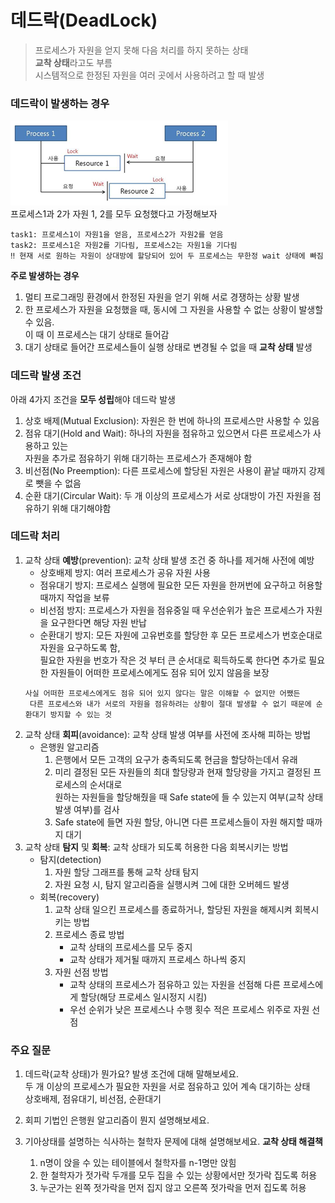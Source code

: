 # 데드락(DeadLock)
> 프로세스가 자원을 얻지 못해 다음 처리를 하지 못하는 상태      
> **교착 상태**라고도 부름      
> 시스템적으로 한정된 자원을 여러 곳에서 사용하려고 할 때 발생

### 데드락이 발생하는 경우
![deadlock.png](../resource/deadlock.png)       
프로세스1과 2가 자원 1, 2를 모두 요청했다고 가정해보자
<pre><code>task1: 프로세스1이 자원1을 얻음, 프로세스2가 자원2를 얻음        
task2: 프로세스1은 자원2를 기다림, 프로세스2는 자원1을 기다림
‼️ 현재 서로 원하는 자원이 상대방에 할당되어 있어 두 프로세스는 무한정 wait 상태에 빠짐</code></pre>       

**주로 발생하는 경우** 
1. 멀티 프로그래밍 환경에서 한정된 자원을 얻기 위해 서로 경쟁하는 상황 발생
2. 한 프로세스가 자원을 요청했을 때, 동시에 그 자원을 사용할 수 없는 상황이 발생할 수 있음.     
이 때 이 프로세스는 대기 상태로 들어감
3. 대기 상태로 들어간 프로세스들이 실행 상태로 변경될 수 없을 때 **교착 상태** 발생

### 데드락 발생 조건
아래 4가지 조건을 **모두 성립**해야 데드락 발생
1. 상호 배제(Mutual Exclusion): 자원은 한 번에 하나의 프로세스만 사용할 수 있음
2. 점유 대기(Hold and Wait): 하나의 자원을 점유하고 있으면서 다른 프로세스가 사용하고 있는      
자원을 추가로 점유하기 위해 대기하는 프로세스가 존재해야 함
3. 비선점(No Preemption): 다른 프로세스에 할당된 자원은 사용이 끝날 때까지 강제로 뺏을 수 없음
4. 순환 대기(Circular Wait): 두 개 이상의 프로세스가 서로 상대방이 가진 자원을 점유하기 위해 대기해야함

### 데드락 처리
1. 교착 상태 **예방**(prevention): 교착 상태 발생 조건 중 하나를 제거해 사전에 예방
    - 상호배제 방지: 여러 프로세스가 공유 자원 사용
    - 점유대기 방지: 프로세스 실행에 필요한 모든 자원을 한꺼번에 요구하고 허용할 때까지 작업을 보류
    - 비선점 방지: 프로세스가 자원을 점유중일 때 우선순위가 높은 프로세스가 자원을 요구한다면 해당 자원 반납
    - 순환대기 방지: 모든 자원에 고유번호를 할당한 후 모든 프로세스가 번호순대로 자원을 요구하도록 함,      
    필요한 자원을 번호가 작은 것 부터 큰 순서대로 획득하도록 한다면 추가로 필요한 자원들이 어떠한 프로세스에게도 점유 되어 있지 않음을 보장     
    <pre><code>사실 어떠한 프로세스에게도 점유 되어 있지 않다는 말은 이해할 수 없지만 어쨌든        
    다른 프로세스와 내가 서로의 자원을 점유하려는 상황이 절대 발생할 수 없기 때문에 순환대기 방지할 수 있는 것</code></pre>
2. 교착 상태 **회피**(avoidance): 교착 상태 발생 여부를 사전에 조사해 피하는 방법
    - 은행원 알고리즘
        1. 은행에서 모든 고객의 요구가 충족되도록 현금을 할당하는데서 유래
        2. 미리 결정된 모든 자원들의 최대 할당량과 현재 할당량을 가지고 결정된 프로세스의 순서대로       
        원하는 자원들을 할당해줬을 때 Safe state에 들 수 있는지 여부(교착 상태 발생 여부)를 검사
        3. Safe state에 들면 자원 할당, 아니면 다른 프로세스들이 자원 해지할 때까지 대기
3. 교착 상태 **탐지** 및 **회복**: 교착 상태가 되도록 허용한 다음 회복시키는 방법
    - 탐지(detection)
        1. 자원 할당 그래프를 통해 교착 상태 탐지
        2. 자원 요청 시, 탐지 알고리즘을 실행시켜 그에 대한 오버헤드 발생
    - 회복(recovery)
        1. 교착 상태 일으킨 프로세스를 종료하거나, 할당된 자원을 해제시켜 회복시키는 방법
        2. 프로세스 종료 방법
            - 교착 상태의 프로세스를 모두 중지
            - 교착 상태가 제거될 때까지 프로세스 하나씩 중지
        3. 자원 선점 방법
            - 교착 상태의 프로세스가 점유하고 있는 자원을 선점해 다른 프로세스에게 할당(해당 프로세스 일시정지 시킴)
            - 우선 순위가 낮은 프로세스나 수행 횟수 적은 프로세스 위주로 자원 선점

### 주요 질문
1. 데드락(교착 상태)가 뭔가요? 발생 조건에 대해 말해보세요.     
    두 개 이상의 프로세스가 필요한 자원을 서로 점유하고 있어 계속 대기하는 상태     
    상호배제, 점유대기, 비선점, 순환대기

2. 회피 기법인 은행원 알고리즘이 뭔지 설명해보세요.

3. 기아상태를 설명하는 식사하는 철학자 문제에 대해 설명해보세요.
    **교착 상태 해결책**
    1. n명이 앉을 수 있는 테이블에서 철학자를 n-1명만 앉힘
    2. 한 철학자가 젓가락 두개를 모두 집을 수 있는 상황에서만 젓가락 집도록 허용
    3. 누군가는 왼쪽 젓가락을 먼저 집지 않고 오른쪽 젓가락을 먼저 집도록 허용